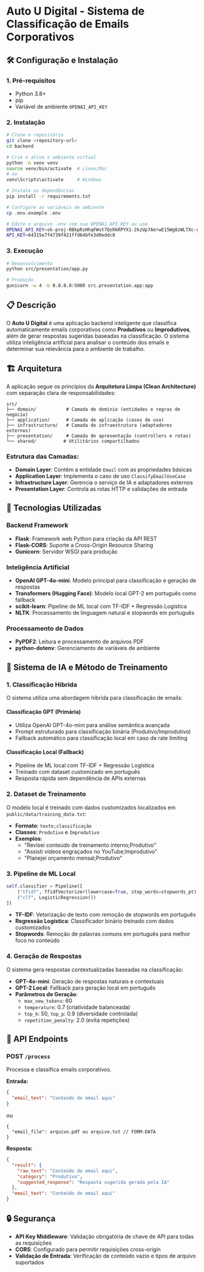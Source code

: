 # Auto U Digital - Sistema de Classificação de Emails Corporativos

## 🛠️ Configuração e Instalação


### 1. Pré-requisitos
- Python 3.8+
- pip
- Variável de ambiente `OPENAI_API_KEY`

### 2. Instalação
```bash
# Clone o repositório
git clone <repository-url>
cd backend

# Crie e ative o ambiente virtual
python -m venv venv
source venv/bin/activate  # Linux/Mac
# ou
venv\Scripts\activate     # Windows

# Instale as dependências
pip install -r requirements.txt

# Configure as variáveis de ambiente
cp .env.example .env

# Edite o arquivo .env com sua OPENAI_API_KEY ou use
OPENAI_API_KEY=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
API_KEY=64315e7f4739f421ffd64bfe3d0eddc8
```

### 3. Execução
```bash
# Desenvolvimento
python src/presentation/app.py

# Produção
gunicorn -w 4 -b 0.0.0.0:5000 src.presentation.app:app
```

## 📋 Descrição

O **Auto U Digital** é uma aplicação backend inteligente que classifica automaticamente emails corporativos como **Produtivos** ou **Improdutivos**, além de gerar respostas sugeridas baseadas na classificação. O sistema utiliza inteligência artificial para analisar o conteúdo dos emails e determinar sua relevância para o ambiente de trabalho.

## 🏗️ Arquitetura

A aplicação segue os princípios da **Arquitetura Limpa (Clean Architecture)** com separação clara de responsabilidades:

```
src/
├── domain/           # Camada de domínio (entidades e regras de negócio)
├── application/      # Camada de aplicação (casos de uso)
├── infrastructure/   # Camada de infraestrutura (adaptadores externos)
├── presentation/     # Camada de apresentação (controllers e rotas)
└── shared/          # Utilitários compartilhados
```

### Estrutura das Camadas:

- **Domain Layer**: Contém a entidade `Email` com as propriedades básicas
- **Application Layer**: Implementa o caso de uso `ClassifyEmailUseCase`
- **Infrastructure Layer**: Gerencia o serviço de IA e adaptadores externos
- **Presentation Layer**: Controla as rotas HTTP e validações de entrada

## 🚀 Tecnologias Utilizadas

### Backend Framework
- **Flask**: Framework web Python para criação da API REST
- **Flask-CORS**: Suporte a Cross-Origin Resource Sharing
- **Gunicorn**: Servidor WSGI para produção

### Inteligência Artificial
- **OpenAI GPT-4o-mini**: Modelo principal para classificação e geração de respostas
- **Transformers (Hugging Face)**: Modelo local GPT-2 em português como fallback
- **scikit-learn**: Pipeline de ML local com TF-IDF + Regressão Logística
- **NLTK**: Processamento de linguagem natural e stopwords em português

### Processamento de Dados
- **PyPDF2**: Leitura e processamento de arquivos PDF
- **python-dotenv**: Gerenciamento de variáveis de ambiente

## 🤖 Sistema de IA e Método de Treinamento

### 1. Classificação Híbrida

O sistema utiliza uma abordagem híbrida para classificação de emails:

#### **Classificação GPT (Primária)**
- Utiliza OpenAI GPT-4o-mini para análise semântica avançada
- Prompt estruturado para classificação binária (Produtivo/Improdutivo)
- Fallback automático para classificação local em caso de rate limiting

#### **Classificação Local (Fallback)**
- Pipeline de ML local com TF-IDF + Regressão Logística
- Treinado com dataset customizado em português
- Resposta rápida sem dependência de APIs externas

### 2. Dataset de Treinamento

O modelo local é treinado com dados customizados localizados em `public/data/training_data.txt`:

- **Formato**: `texto;classificação`
- **Classes**: `Produtivo` e `Improdutivo`
- **Exemplos**:
  - "Revisei conteúdo de treinamento interno;Produtivo"
  - "Assisti vídeos engraçados no YouTube;Improdutivo"
  - "Planejei orçamento mensal;Produtivo"

### 3. Pipeline de ML Local

```python
self.classifier = Pipeline([
    ("tfidf", TfidfVectorizer(lowercase=True, stop_words=stopwords_pt)),
    ("clf", LogisticRegression())
])
```

- **TF-IDF**: Vetorização de texto com remoção de stopwords em português
- **Regressão Logística**: Classificador binário treinado com dados customizados
- **Stopwords**: Remoção de palavras comuns em português para melhor foco no conteúdo

### 4. Geração de Respostas

O sistema gera respostas contextualizadas baseadas na classificação:

- **GPT-4o-mini**: Geração de respostas naturais e contextuais
- **GPT-2 Local**: Fallback para geração local em português
- **Parâmetros de Geração**:
  - `max_new_tokens`: 60
  - `temperature`: 0.7 (criatividade balanceada)
  - `top_k`: 50, `top_p`: 0.9 (diversidade controlada)
  - `repetition_penalty`: 2.0 (evita repetições)

## 🔌 API Endpoints

### POST `/process`

Processa e classifica emails corporativos.

**Entrada:**
```json
{
  "email_text": "Conteúdo do email aqui"
}
```
ou
```form-data
{
  "email_file": arquivo.pdf ou arquivo.txt // FORM-DATA
}
```


**Resposta:**
```json
{
  "result": {
    "raw_text": "Conteúdo do email aqui",
    "category": "Produtivo",
    "suggested_response": "Resposta sugerida gerada pela IA"
  },
  "email_text": "Conteúdo do email aqui"
}
```

## 🔒 Segurança

- **API Key Middleware**: Validação obrigatória de chave de API para todas as requisições
- **CORS**: Configurado para permitir requisições cross-origin
- **Validação de Entrada**: Verificação de conteúdo vazio e tipos de arquivo suportados

